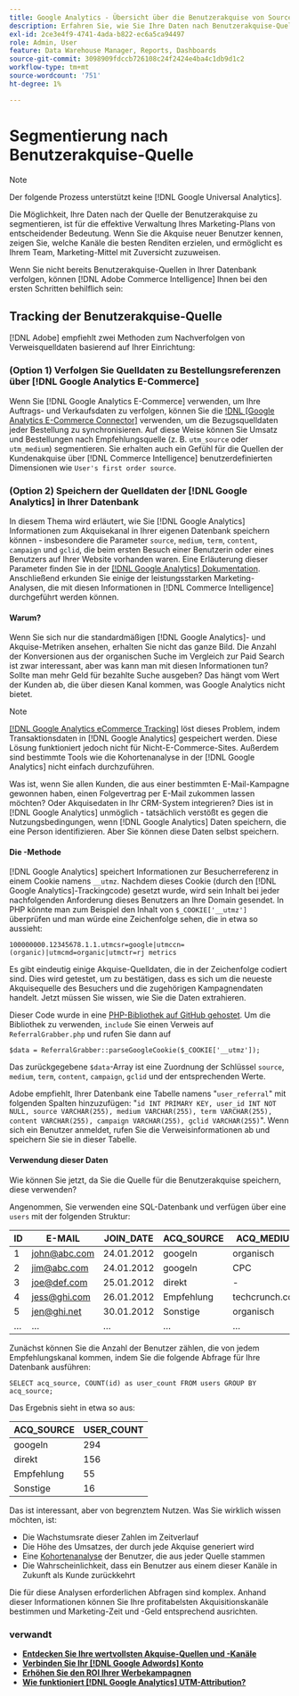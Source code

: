 ```yaml
---
title: Google Analytics - Übersicht über die Benutzerakquise von Source-Daten
description: Erfahren Sie, wie Sie Ihre Daten nach Benutzerakquise-Quelle segmentieren.
exl-id: 2ce3e4f9-4741-4ada-b822-ec6a5ca94497
role: Admin, User
feature: Data Warehouse Manager, Reports, Dashboards
source-git-commit: 3098909fdccb726108c24f2424e4ba4c1db9d1c2
workflow-type: tm+mt
source-wordcount: '751'
ht-degree: 1%

---
```


# Segmentierung nach Benutzerakquise-Quelle

>[!NOTE]
>
>Der folgende Prozess unterstützt keine [!DNL Google Universal Analytics].

Die Möglichkeit, Ihre Daten nach der Quelle der Benutzerakquise zu segmentieren, ist für die effektive Verwaltung Ihres Marketing-Plans von entscheidender Bedeutung. Wenn Sie die Akquise neuer Benutzer kennen, zeigen Sie, welche Kanäle die besten Renditen erzielen, und ermöglicht es Ihrem Team, Marketing-Mittel mit Zuversicht zuzuweisen.

Wenn Sie nicht bereits Benutzerakquise-Quellen in Ihrer Datenbank verfolgen, können [!DNL Adobe Commerce Intelligence] Ihnen bei den ersten Schritten behilflich sein:

## Tracking der Benutzerakquise-Quelle

[!DNL Adobe] empfiehlt zwei Methoden zum Nachverfolgen von Verweisquelldaten basierend auf Ihrer Einrichtung:

### (Option 1) Verfolgen Sie Quelldaten zu Bestellungsreferenzen über [!DNL Google Analytics E-Commerce]

Wenn Sie [!DNL Google Analytics E-Commerce] verwenden, um Ihre Auftrags- und Verkaufsdaten zu verfolgen, können Sie die [!DNL [Google Analytics E-Commerce Connector]](../importing-data/integrations/google-ecommerce.md) verwenden, um die Bezugsquelldaten jeder Bestellung zu synchronisieren. Auf diese Weise können Sie Umsatz und Bestellungen nach Empfehlungsquelle (z. B. `utm_source` oder `utm_medium`) segmentieren. Sie erhalten auch ein Gefühl für die Quellen der Kundenakquise über [!DNL Commerce Intelligence] benutzerdefinierten Dimensionen wie `User's first order source`.

### (Option 2) Speichern der Quelldaten der [!DNL Google Analytics] in Ihrer Datenbank

In diesem Thema wird erläutert, wie Sie [!DNL Google Analytics] Informationen zum Akquisekanal in Ihrer eigenen Datenbank speichern können - insbesondere die Parameter `source`, `medium`, `term`, `content`, `campaign` und `gclid`, die beim ersten Besuch einer Benutzerin oder eines Benutzers auf Ihrer Website vorhanden waren. Eine Erläuterung dieser Parameter finden Sie in der [[!DNL Google Analytics] Dokumentation](https://support.google.com/analytics/answer/1191184?hl=en#zippy=%2Cin-this-article). Anschließend erkunden Sie einige der leistungsstarken Marketing-Analysen, die mit diesen Informationen in [!DNL Commerce Intelligence] durchgeführt werden können.

#### Warum?

Wenn Sie sich nur die standardmäßigen [!DNL Google Analytics]- und Akquise-Metriken ansehen, erhalten Sie nicht das ganze Bild. Die Anzahl der Konversionen aus der organischen Suche im Vergleich zur Paid Search ist zwar interessant, aber was kann man mit diesen Informationen tun? Sollte man mehr Geld für bezahlte Suche ausgeben? Das hängt vom Wert der Kunden ab, die über diesen Kanal kommen, was Google Analytics nicht bietet.

>[!NOTE]
>
>[[!DNL Google Analytics eCommerce Tracking]](https://developers.google.com/analytics/devguides/collection/gajs/gaTrackingEcommerce) löst dieses Problem, indem Transaktionsdaten in [!DNL Google Analytics] gespeichert werden. Diese Lösung funktioniert jedoch nicht für Nicht-E-Commerce-Sites. Außerdem sind bestimmte Tools wie die Kohortenanalyse in der [!DNL Google Analytics] nicht einfach durchzuführen.

Was ist, wenn Sie allen Kunden, die aus einer bestimmten E-Mail-Kampagne gewonnen haben, einen Folgevertrag per E-Mail zukommen lassen möchten? Oder Akquisedaten in Ihr CRM-System integrieren? Dies ist in [!DNL Google Analytics] unmöglich - tatsächlich verstößt es gegen die Nutzungsbedingungen, wenn [!DNL Google Analytics] Daten speichern, die eine Person identifizieren. Aber Sie können diese Daten selbst speichern.

#### Die -Methode

[!DNL Google Analytics] speichert Informationen zur Besucherreferenz in einem Cookie namens `__utmz`. Nachdem dieses Cookie (durch den [!DNL Google Analytics]-Trackingcode) gesetzt wurde, wird sein Inhalt bei jeder nachfolgenden Anforderung dieses Benutzers an Ihre Domain gesendet. In PHP könnte man zum Beispiel den Inhalt von `$_COOKIE['__utmz']` überprüfen und man würde eine Zeichenfolge sehen, die in etwa so aussieht:

`100000000.12345678.1.1.utmcsr=google|utmccn=(organic)|utmcmd=organic|utmctr=rj metrics`

Es gibt eindeutig einige Akquise-Quelldaten, die in der Zeichenfolge codiert sind. Dies wird getestet, um zu bestätigen, dass es sich um die neueste Akquisequelle des Besuchers und die zugehörigen Kampagnendaten handelt. Jetzt müssen Sie wissen, wie Sie die Daten extrahieren.

Dieser Code wurde in eine [PHP-Bibliothek auf GitHub gehostet](https://github.com/RJMetrics/referral-grabber-php). Um die Bibliothek zu verwenden, `include` Sie einen Verweis auf `ReferralGrabber.php` und rufen Sie dann auf

`$data = ReferralGrabber::parseGoogleCookie($_COOKIE['__utmz']);`

Das zurückgegebene `$data`-Array ist eine Zuordnung der Schlüssel `source`, `medium`, `term`, `content`, `campaign`, `gclid` und der entsprechenden Werte.

Adobe empfiehlt, Ihrer Datenbank eine Tabelle namens &quot;`user_referral`&quot; mit folgenden Spalten hinzuzufügen: &quot;`id INT PRIMARY KEY, user_id INT NOT NULL, source VARCHAR(255), medium VARCHAR(255), term VARCHAR(255), content VARCHAR(255), campaign VARCHAR(255), gclid VARCHAR(255)`&quot;. Wenn sich ein Benutzer anmeldet, rufen Sie die Verweisinformationen ab und speichern Sie sie in dieser Tabelle.

#### Verwendung dieser Daten

Wie können Sie jetzt, da Sie die Quelle für die Benutzerakquise speichern, diese verwenden?

Angenommen, Sie verwenden eine SQL-Datenbank und verfügen über eine `users` mit der folgenden Struktur:

| ID | E-MAIL | JOIN_DATE | ACQ_SOURCE | ACQ_MEDIUM |
|--- |--- |--- |--- |--- |
| 1 | john@abc.com | 24.01.2012 | googeln | organisch |
| 2 | jim@abc.com | 24.01.2012 | googeln | CPC |
| 3 | joe@def.com | 25.01.2012 | direkt | - |
| 4 | jess@ghi.com | 26.01.2012 | Empfehlung | techcrunch.com |
| 5 | jen@ghi.net | 30.01.2012 | Sonstige | organisch |
| … | … | … | … | … |

Zunächst können Sie die Anzahl der Benutzer zählen, die von jedem Empfehlungskanal kommen, indem Sie die folgende Abfrage für Ihre Datenbank ausführen:

`SELECT acq_source, COUNT(id) as user_count FROM users GROUP BY acq_source;`

Das Ergebnis sieht in etwa so aus:

| ACQ_SOURCE | USER_COUNT |
|--- |--- |
| googeln | 294 |
| direkt | 156 |
| Empfehlung | 55 |
| Sonstige | 16 |

Das ist interessant, aber von begrenztem Nutzen. Was Sie wirklich wissen möchten, ist:

* Die Wachstumsrate dieser Zahlen im Zeitverlauf
* Die Höhe des Umsatzes, der durch jede Akquise generiert wird
* Eine [Kohortenanalyse](https://en.wikipedia.org/wiki/Cohort_analysis) der Benutzer, die aus jeder Quelle stammen
* Die Wahrscheinlichkeit, dass ein Benutzer aus einem dieser Kanäle in Zukunft als Kunde zurückkehrt

Die für diese Analysen erforderlichen Abfragen sind komplex. Anhand dieser Informationen können Sie Ihre profitabelsten Akquisitionskanäle bestimmen und Marketing-Zeit und -Geld entsprechend ausrichten.

### verwandt

* **[Entdecken Sie Ihre wertvollsten Akquise-Quellen und -Kanäle](../analysis/most-value-source-channel.md)**
* **[Verbinden Sie Ihr [!DNL Google Adwords] Konto](../importing-data/integrations/google-adwords.md)**
* **[Erhöhen Sie den ROI Ihrer Werbekampagnen](../analysis/roi-ad-camp.md)**
* **[Wie funktioniert  [!DNL Google Analytics]  UTM-Attribution?](../analysis/utm-attributes.md)**
